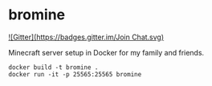 bromine
=======
[![Gitter](https://badges.gitter.im/Join Chat.svg)](https://gitter.im/rgbkrk/bromine?utm_source=badge&utm_medium=badge&utm_campaign=pr-badge)

Minecraft server setup in Docker for my family and friends.

```
docker build -t bromine .
docker run -it -p 25565:25565 bromine
```
